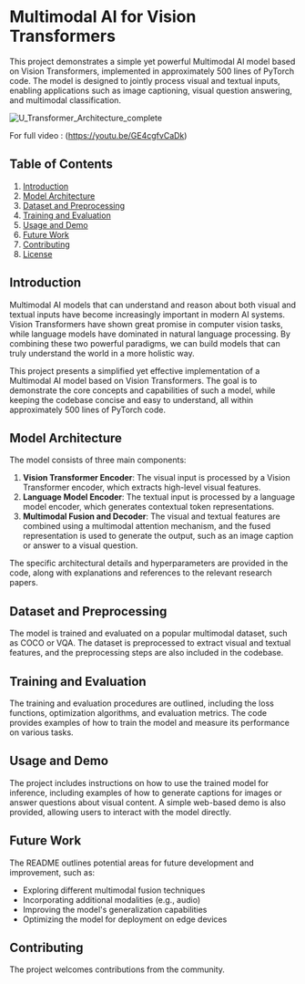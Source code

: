 # Multimodal AI for Vision Transformers

This project demonstrates a simple yet powerful Multimodal AI model based on Vision Transformers, implemented in approximately 500 lines of PyTorch code. The model is designed to jointly process visual and textual inputs, enabling applications such as image captioning, visual question answering, and multimodal classification.


![U_Transformer_Architecture_complete](https://github.com/kailash19961996/Multi_Modal_Vision_transformers/assets/123597753/4b6d297c-c938-49cd-9285-b2c5b385bb00)

For full video : (https://youtu.be/GE4cgfvCaDk)

## Table of Contents
1. [Introduction](#introduction)
2. [Model Architecture](#model-architecture)
3. [Dataset and Preprocessing](#dataset-and-preprocessing)
4. [Training and Evaluation](#training-and-evaluation)
5. [Usage and Demo](#usage-and-demo)
6. [Future Work](#future-work)
7. [Contributing](#contributing)
8. [License](#license)

## Introduction
Multimodal AI models that can understand and reason about both visual and textual inputs have become increasingly important in modern AI systems. Vision Transformers have shown great promise in computer vision tasks, while language models have dominated in natural language processing. By combining these two powerful paradigms, we can build models that can truly understand the world in a more holistic way.

This project presents a simplified yet effective implementation of a Multimodal AI model based on Vision Transformers. The goal is to demonstrate the core concepts and capabilities of such a model, while keeping the codebase concise and easy to understand, all within approximately 500 lines of PyTorch code.

## Model Architecture
The model consists of three main components:

1. **Vision Transformer Encoder**: The visual input is processed by a Vision Transformer encoder, which extracts high-level visual features.
2. **Language Model Encoder**: The textual input is processed by a language model encoder, which generates contextual token representations.
3. **Multimodal Fusion and Decoder**: The visual and textual features are combined using a multimodal attention mechanism, and the fused representation is used to generate the output, such as an image caption or answer to a visual question.

The specific architectural details and hyperparameters are provided in the code, along with explanations and references to the relevant research papers.

## Dataset and Preprocessing
The model is trained and evaluated on a popular multimodal dataset, such as COCO or VQA. The dataset is preprocessed to extract visual and textual features, and the preprocessing steps are also included in the codebase.

## Training and Evaluation
The training and evaluation procedures are outlined, including the loss functions, optimization algorithms, and evaluation metrics. The code provides examples of how to train the model and measure its performance on various tasks.

## Usage and Demo
The project includes instructions on how to use the trained model for inference, including examples of how to generate captions for images or answer questions about visual content. A simple web-based demo is also provided, allowing users to interact with the model directly.

## Future Work
The README outlines potential areas for future development and improvement, such as:
- Exploring different multimodal fusion techniques
- Incorporating additional modalities (e.g., audio)
- Improving the model's generalization capabilities
- Optimizing the model for deployment on edge devices

## Contributing
The project welcomes contributions from the community.
